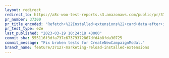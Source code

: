 ```yaml
---
layout: redirect
redirect_to: https://a8c-woo-test-reports.s3.amazonaws.com/public/pr/37300/e2e/index.html
pr_number: 37300
pr_title_encoded: "Refetch+%22Installed+extensions%22+card+data+after+installing+recommended+channels"
pr_test_type: e2e
last_published: "2023-03-19 10:24:18 +0000"
commit_sha: 555116f3dfa737c67379372867dfd4b8fda30725
commit_message: "Fix broken tests for CreateNewCampaignModal."
branch_name: feature/37127-marketing-reload-installed-extensions
---
```

